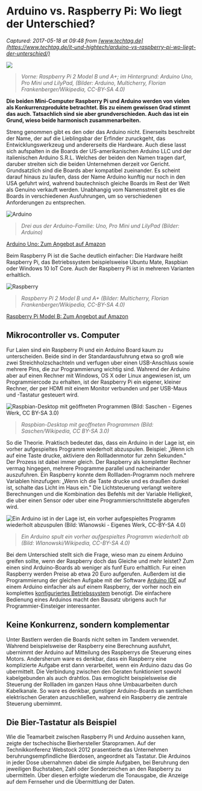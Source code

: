 # Arduino vs. Raspberry Pi: Wo liegt der Unterschied?

_Captured: 2017-05-18 at 09:48 from [www.techtag.de](https://www.techtag.de/it-und-hightech/arduino-vs-raspberry-pi-wo-liegt-der-unterschied/)_

![](https://www.techtag.de/wp-content/uploads/2016/08/raspard.001.jpeg)

> _Vorne: Raspberry Pi 2 Model B und A+; im Hintergrund: Arduino Uno, Pro Mini und LilyPad, (Bilder: Arduino, Multicherry, Florian Frankenberger/Wikipedia, CC-BY-SA 4.0)_

**Die beiden Mini-Computer Raspberry Pi und Arduino werden von vielen als Konkurrenzprodukte betrachtet. Bis zu einem gewissen Grad stimmt das auch. Tatsachlich sind sie aber grundverschieden. Auch das ist ein Grund, wieso beide harmonisch zusammenarbeiten.**

Streng genommen gibt es den oder das Arduino nicht. Einerseits beschreibt der Name, der auf die Lieblingsbar der Erfinder zuruckgeht, das Entwicklungswerkzeug und andererseits die Hardware. Auch diese lasst sich aufspalten in die Boards der US-amerikanischen Arduino LLC und der italienischen Arduino S.R.L. Welches der beiden den Namen tragen darf, daruber streiten sich die beiden Unternehmen derzeit vor Gericht. Grundsatzlich sind die Boards aber kompatibel zueinander. Es scheint darauf hinaus zu laufen, dass der Name Arduino kunftig nur noch in den USA gefuhrt wird, wahrend bautechnisch gleiche Boards im Rest der Welt als Genuino verkauft werden. Unabhangig vom Namensstreit gibt es die Boards in verschiedenen Ausfuhrungen, um so verschiedenen Anforderungen zu entsprechen.

![Arduino](https://www.techtag.de/wp-content/uploads/2016/08/Arduino.jpg)

> _Drei aus der Arduino-Familie: Uno, Pro Mini und LilyPad (Bilder: Arduino)_

[ Arduino Uno: Zum Angebot auf Amazon](https://www.amazon.de/Arduino-Uno-Rev-3-Mikrocontroller-Board/dp/B008GRTSV6/ref=sr_1_2?ie=UTF8&qid=1487851642&sr=8-2&keywords=arduino?utm_source=amazon)

Beim Raspberry Pi ist die Sache deutlich einfacher: Die Hardware heißt Raspberry Pi, das Betriebssystem beispielsweise Ubuntu Mate, Raspbian oder Windows 10 IoT Core. Auch der Raspberry Pi ist in mehreren Varianten erhaltlich.

![Raspberry](https://www.techtag.de/wp-content/uploads/2016/08/Raspberry.jpg)

> _Raspberry Pi 2 Model B und A+ (Bilder: Multicherry, Florian Frankenberger/Wikipedia, CC-BY-SA 4.0)_

[ Raspberry Pi Model B: Zum Angebot auf Amazon](https://www.amazon.de/Raspberry-Pi-Prozessor-Quad-Core-cortex-a53/dp/B01CD5VC92/ref=sr_1_3?ie=UTF8&qid=1487852060&sr=8-3&keywords=raspberry+pi?utm_source=amazon)

## Mikrocontroller vs. Computer

Fur Laien sind ein Raspberry Pi und ein Arduino Board kaum zu unterscheiden. Beide sind in der Standardausfuhrung etwa so groß wie zwei Streichholzschachteln und verfugen uber einen USB-Anschluss sowie mehrere Pins, die zur Programmierung wichtig sind. Wahrend der Arduino aber auf einen Rechner mit Windows, OS X oder Linux angewiesen ist, um Programmiercode zu erhalten, ist der Raspberry Pi ein eigener, kleiner Rechner, der per HDMI mit einem Monitor verbunden und per USB-Maus und -Tastatur gesteuert wird.

![Raspbian-Desktop mit geöffneten Programmen \(Bild: Saschen - Eigenes Werk, CC BY-SA 3.0\)](https://www.techtag.de/wp-content/uploads/2016/08/Raspbian-Desktop_Version_2015-09-25-e1470254826928.png)

> _Raspbian-Desktop mit geoffneten Programmen (Bild: Saschen/Wikipedia, CC BY-SA 3.0)_

So die Theorie. Praktisch bedeutet das, dass ein Arduino in der Lage ist, ein vorher aufgespieltes Programm wiederholt abzuspulen. Beispiel: „Wenn ich auf eine Taste drucke, aktiviere den Rollladenmotor fur zehn Sekunden." Der Prozess ist dabei immer gleich. Der Raspberry als kompletter Rechner vermag hingegen, mehrere Programme parallel und nacheinander auszufuhren. Ein Raspberry konnte dem Rollladen-Programm noch mehrere Variablen hinzufugen: „Wenn ich die Taste drucke und es draußen dunkel ist, schalte das Licht im Haus ein." Die Lichtsteuerung verlangt weitere Berechnungen und die Kombination des Befehls mit der Variable Helligkeit, die uber einen Sensor oder uber eine Programmierschnittstelle abgerufen wird.

![Ein Arduino ist in der Lage ist, ein vorher aufgespieltes Programm wiederholt abzuspulen \(Bild: Wlanowski - Eigenes Werk, CC-BY-SA 4.0\)](https://www.techtag.de/wp-content/uploads/2016/08/Arduino-ide-1.6.0-german.png)

> _Ein Arduino spult ein vorher aufgespieltes Programm wiederholt ab (Bild: Wlanowski/Wikipedia, CC-BY-SA 4.0)_

Bei dem Unterschied stellt sich die Frage, wieso man zu einem Arduino greifen sollte, wenn der Raspberry doch das Gleiche und mehr leistet? Zum einen sind Arduino-Boards ab weniger als funf Euro erhaltlich. Fur einen Raspberry werden Preise ab etwa 20 Euro aufgerufen. Außerdem ist die Programmierung der gleichen Aufgabe mit der Software [Arduino IDE](http://arduino.cc/en/Main/Software#toc1) auf einem Arduino einfacher als auf einem Raspberry, der vorher noch ein komplettes [konfiguriertes Betriebssystem](https://www.raspberrypi.org/downloads/) benotigt. Die einfachere Bedienung eines Arduinos macht den Bausatz ubrigens auch fur Programmier-Einsteiger interessanter.

## Keine Konkurrenz, sondern komplementar

Unter Bastlern werden die Boards nicht selten im Tandem verwendet. Wahrend beispielsweise der Raspberry eine Berechnung ausfuhrt, ubernimmt der Arduino auf Mitteilung des Raspberrys die Steuerung eines Motors. Andersherum ware es denkbar, dass ein Raspberry eine komplizierte Aufgabe erst dann verarbeitet, wenn ein Arduino dazu das Go ubermittelt. Die Verbindung zwischen den Geraten funktioniert sowohl kabelgebunden als auch drahtlos. Das ermoglicht beispielsweise die Steuerung der Rollladen im ganzen Haus ohne Umbauarbeiten durch Kabelkanale. So ware es denkbar, gunstiger Arduino-Boards an samtlichen elektrischen Geraten anzuschließen, wahrend ein Raspberry die zentrale Steuerung ubernimmt.

## Die Bier-Tastatur als Beispiel

Wie die Teamarbeit zwischen Raspberry Pi und Arduino aussehen kann, zeigte der tschechische Bierhersteller Staropramen. Auf der Technikkonferenz Webstock 2012 prasentierte das Unternehmen beruhrungsempfindliche Bierdosen, angeordnet als Tastatur. Die Arduinos in jeder Dose ubernahmen dabei die simple Aufgaben, bei Beruhrung den jeweiligen Buchstaben, Zahl oder Sonderzeichen an den Raspberry zu ubermitteln. Über diesen erfolgte wiederum die Tonausgabe, die Anzeige auf dem Fernseher und die Übermittlung der Daten.
